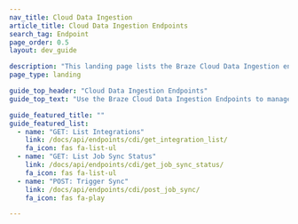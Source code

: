 ```yaml
---
nav_title: Cloud Data Ingestion
article_title: Cloud Data Ingestion Endpoints
search_tag: Endpoint
page_order: 0.5
layout: dev_guide

description: "This landing page lists the Braze Cloud Data Ingestion endpoints."
page_type: landing

guide_top_header: "Cloud Data Ingestion Endpoints"
guide_top_text: "Use the Braze Cloud Data Ingestion Endpoints to manage your data warehouse integrations and syncs."

guide_featured_title: ""
guide_featured_list:
  - name: "GET: List Integrations"
    link: /docs/api/endpoints/cdi/get_integration_list/
    fa_icon: fas fa-list-ul
  - name: "GET: List Job Sync Status"
    link: /docs/api/endpoints/cdi/get_job_sync_status/
    fa_icon: fas fa-list-ul
  - name: "POST: Trigger Sync"
    link: /docs/api/endpoints/cdi/post_job_sync/
    fa_icon: fas fa-play

---
```

